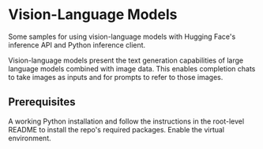 # Vision-Language Models

Some samples for using vision-language models with Hugging Face's inference API 
and Python inference client.

Vision-language models present the text generation capabilities of large language 
models combined with image data. This enables completion chats to take images
as inputs and for prompts to refer to those images.


## Prerequisites

A working Python installation and follow the instructions in the root-level README
to install the repo's required packages. Enable the virtual environment.
